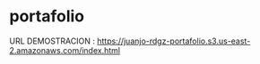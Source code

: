 # portafolio


URL DEMOSTRACION : https://juanjo-rdgz-portafolio.s3.us-east-2.amazonaws.com/index.html
